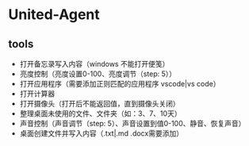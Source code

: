 # United-Agent

## tools
- 打开备忘录写入内容（windows 不能打开便笺）
- 亮度控制（亮度设置0-100、亮度调节（step: 5））
- 打开应用程序（需要添加正则匹配的应用程序 vscode|vs code）
- 打开计算器
- 打开摄像头（打开后不能返回值，直到摄像头关闭）
- 整理桌面未使用的文件、文件夹（如：3、7、10天）
- 声音控制（声音调节（step: 5）、声音设置到值0-100、静音、恢复声音）
- 桌面创建文件并写入内容（.txt|.md .docx需要添加）